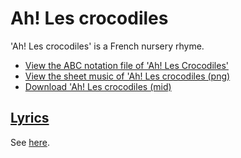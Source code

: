 # Ah! Les crocodiles

'Ah! Les crocodiles' is a French nursery rhyme.

* [View the ABC notation file of 'Ah! Les Crocodiles'](xx_ah_les_crocodiles.abc)
* [View the sheet music of 'Ah! Les crocodiles (png)](xx_ah_les_crocodiles.png)
* [Download 'Ah! Les crocodiles (mid)](http://www.richelbilderbeek.nl/SongAhLesCrocodiles.mid)

## [Lyrics](xx_ah_les_crocodiles.txt)

See [here](xx_ah_les_crocodiles.txt).
